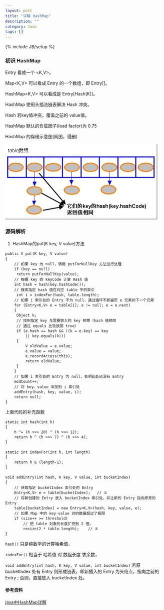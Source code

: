 ```yaml
---
layout: post
title: "详解 HashMap"
description: ""
category: Java
tags: []
---
```

{% include JB/setup %}

### 初识 HashMap
Entry 看成一个 <K,V>。

Map<K,V> 可以看成 Entry 的一个数组，即 Entry[]。

HashMap<K,V> 可以看成是 Entry\[Hash(K)\]。

HashMap 使用头插法链表解决 Hash 冲突。

Hash 若key值冲突，覆盖之前的 value值。

HashMap 默认的负载因子(load factor)为 0.75

HashMap 的存储示意图(网图，侵删)

![HashMap 的存储示意](/Resources/pics/hashmap.jpg)


### 源码解析

1. HashMap的put(K key, V value)方法

```
public V put(K key, V value) 
{ 
    // 如果 key 为 null，调用 putForNullKey 方法进行处理
    if (key == null) 
   	 return putForNullKey(value); 
    // 根据 key 的 keyCode 计算 Hash 值
    int hash = hash(key.hashCode()); 
    // 搜索指定 hash 值在对应 table 中的索引
	 int i = indexFor(hash, table.length);
    // 如果 i 索引处的 Entry 不为 null，通过循环不断遍历 e 元素的下一个元素
    for (Entry<K,V> e = table[i]; e != null; e = e.next) 
    { 
   	 Object k; 
   	 // 找到指定 key 与需要放入的 key 相等（hash 值相同
   	 // 通过 equals 比较放回 true）
   	 if (e.hash == hash && ((k = e.key) == key 
   		 || key.equals(k))) 
   	 { 
   		 V oldValue = e.value; 
   		 e.value = value; 
   		 e.recordAccess(this); 
   		 return oldValue; 
   	 } 
    } 
    // 如果 i 索引处的 Entry 为 null，表明此处还没有 Entry 
    modCount++; 
    // 将 key、value 添加到 i 索引处
    addEntry(hash, key, value, i); 
    return null; 
} 
```
上面代码的补充函数
```
static int hash(int h) 
{ 
    h ^= (h >>> 20) ^ (h >>> 12); 
    return h ^ (h >>> 7) ^ (h >>> 4); 
} 

static int indexFor(int h, int length) 
{ 
    return h & (length-1); 
}

void addEntry(int hash, K key, V value, int bucketIndex) 
{ 
    // 获取指定 bucketIndex 索引处的 Entry 
    Entry<K,V> e = table[bucketIndex]; 	 // ①
    // 将新创建的 Entry 放入 bucketIndex 索引处，并让新的 Entry 指向原来的 Entry 
    table[bucketIndex] = new Entry<K,V>(hash, key, value, e); 
    // 如果 Map 中的 key-value 对的数量超过了极限
    if (size++ >= threshold) 
        // 把 table 对象的长度扩充到 2 倍。
        resize(2 * table.length); 	 // ②
} 
```
<code>hash()</code> 只是纯数学的计算哈希值，

<code>indexFor()</code> 相当于 哈希值 对 数组长度 求余数，

`void addEntry(int hash, K key, V value, int bucketIndex)` 若原 bucketIndex 处有 Entry 则形成链表，即新插入的 Entry 为头结点，指向之前的 Entry ; 否则，直接放入 bucketIndex 处。

#### 参考资料
[java中HashMap详解](http://blog.csdn.net/caihaijiang/article/details/6280251)



